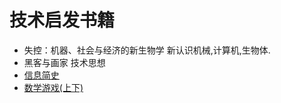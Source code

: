 # 技术启发书籍

* 失控：机器、社会与经济的新生物学 新认识机械,计算机,生物体.
* 黑客与画家 技术思想
* [信息简史](/book/info)
* [数学游戏(上下)](http://book.douban.com/subject/3178576/)